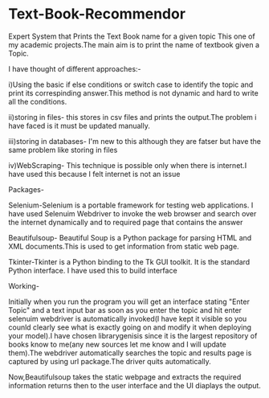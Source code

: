 # Text-Book-Recommendor
Expert System that Prints the Text Book name for a given topic
This one of my academic projects.The main aim is to print the name of textbook given a Topic.

I have thought of different approaches:-

i)Using the basic if else conditions or switch case to identify the topic and print its correspinding answer.This method is not dynamic and hard to write all the conditions.

ii)storing in files- this stores in csv files and prints the output.The problem i have faced is it must be updated manually.

iii)storing in databases- I'm new to this although they are fatser but have the same problem like storing in files

iv)WebScraping- This technique is possible only when there is internet.I have used this because I felt internet is not an issue

Packages-

Selenium-Selenium is a portable framework for testing web applications. I have used Selenuim Webdriver to invoke the web browser and search over the internet dynamically and to required page that contains the answer

Beautifulsoup- Beautiful Soup is a Python package for parsing HTML and XML documents.This is used to get information from static web page.

Tkinter-Tkinter is a Python binding to the Tk GUI toolkit. It is the standard Python interface. I have used this to build interface

Working-

Initially when you run the program you will get an interface stating "Enter Topic" and a text input bar as soon as you enter the topic and hit enter selenuim webdriver is automatically invoked(I have kept it visible so you counld clearly see what is exactly going on and modify it when deploying your model).I have chosen librarygenisis since it is the largest repository of books know to me(any new sources let me know and I will update them).The webdriver automatically searches the topic and results page is captured by using url package.The driver quits automatically.

Now,Beautifulsoup takes the static webpage and extracts the required information returns then to the user interface and the UI diaplays the output.
